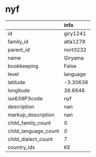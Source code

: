 # nyf
|                      | info     |
|:---------------------|:---------|
| id                   | giry1241 |
| family_id            | atla1278 |
| parent_id            | nort3232 |
| name                 | Giryama  |
| bookkeeping          | False    |
| level                | language |
| latitude             | -3.30638 |
| longitude            | 39.6648  |
| iso639P3code         | nyf      |
| description          | nan      |
| markup_description   | nan      |
| child_family_count   | 0        |
| child_language_count | 0        |
| child_dialect_count  | 7        |
| country_ids          | KE       |